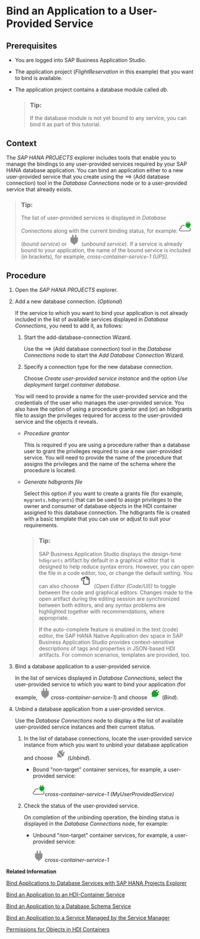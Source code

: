 <!-- loio274e8c16ea244ce3b55edd39d6fb4a7b -->

<link rel="stylesheet" type="text/css" href="../css/sap-icons.css"/>

# Bind an Application to a User-Provided Service



<a name="loio274e8c16ea244ce3b55edd39d6fb4a7b__prereq_tql_yyh_qmb"/>

## Prerequisites

-   You are logged into SAP Business Application Studio.
-   The application project \(*FlightReservation* in this example\) that you want to bind is available.
-   The application project contains a database module called *db*.

    > ### Tip:  
    > If the database module is not yet bound to any service, you can bind it as part of this tutorial.




## Context

The *SAP HANA PROJECTS* explorer includes tools that enable you to manage the bindings to any user-provided services required by your SAP HANA database application. You can bind an application either to a new user-provided service that you create using the <span class="SAP-icons-V5"></span> \(Add database connection\) tool in the *Database Connections* node or to a user-provided service that already exists.

> ### Tip:  
> The list of user-provided services is displayed in *Database Connections* along with the current binding status, for example: ![](images/BAS_icon_dependencyBound_e45e7a9.svg) \(*bound service*\) or ![](images/BAS_icon_dependencyNotBound_1694e4a.svg) \(*unbound service*\). If a service is already bound to your application, the name of the bound service is included \(in brackets\), for example, *cross-container-service-1 \(UPS\)*.



## Procedure

1.  Open the *SAP HANA PROJECTS* explorer.

2.  Add a new database connection. \(*Optional*\)

    If the service to which you want to bind your application is not already included in the list of available services displayed in *Database Connections*, you need to add it, as follows:

    1.  Start the add-database-connection Wizard.

        Use the <span class="SAP-icons-V5"></span> \(Add database connection\) tool in the *Database Connections* node to start the *Add Database Connection* Wizard.

    2.  Specify a connection type for the new database connection.

        Choose *Create user-provided service instance* and the option *Use deployment target container database*.


    You will need to provide a name for the user-provided service and the credentials of the user who manages the user-provided service. You also have the option of using a procedure grantor and \(or\) an hdbgrants file to assign the privileges required for access to the user-provided service and the objects it reveals.

    -   *Procedure grantor*

        This is required if you are using a procedure rather than a database user to grant the privileges required to use a new user-provided service. You will need to provide the name of the procedure that assigns the privileges and the name of the schema where the procedure is located.

    -   *Generate hdbgrants file*

        Select this option if you want to create a grants file \(for example, `mygrants.hdbgrants`\) that can be used to assign privileges to the owner and consumer of database objects in the HDI container assigned to this database connection. The hdbgrants file is created with a basic template that you can use or adjust to suit your requirements.

        > ### Tip:  
        > SAP Business Application Studio displays the design-time `hdbgrants` artifact by default in a graphical editor that is designed to help reduce syntax errors. However, you can open the file in a code editor, too, or change the default setting. You can also choose ![](images/BAS_Codicon_go-to-file_b3beacd.svg) \(*Open Editor \(Code/UI\)\)* to toggle between the code and graphical editors. Changes made to the open artifact during the editing session are synchronized between both editors, and any syntax problems are highlighted together with recommendations, where appropriate.
        > 
        > If the auto-complete feature is enabled in the text \(code\) editor, the SAP HANA Native Application dev space in SAP Business Application Studio provides context-sensitive descriptions of tags and properties in JSON-based HDI artifacts. For common scenarios, templates are provided, too.


3.  Bind a database application to a user-provided service.

    In the list of services displayed in *Database Connections*, select the user-provided service to which you want to bind your application \(for example, ![](images/BAS_icon_dependencyNotBound_1694e4a.svg)*cross-container-service-1*\) and choose ![](images/BAS_icon_bind_074ce84.svg) \(*Bind*\).

4.  Unbind a database application from a user-provided service.

    Use the *Database Connections* node to display a the list of available user-provided service instances and their current status.

    1.  In the list of database connections, locate the user-provided service instance from which you want to unbind your database application and choose ![](images/BAS_icon_unbind_3f54cf3.svg) \(*Unbind*\).

        -   Bound "non-target" container services, for example, a user-provided service:

            ![](images/BAS_icon_dependencyBound_e45e7a9.svg)*cross-container-service-1 \(MyUserProvidedService\)* 


    2.  Check the status of the user-provided service.

        On completion of the unbinding operation, the binding status is displayed in the *Database Connections* node, for example:

        -   Unbound "non-target" container services, for example, a user-provided service:

            ![](images/BAS_icon_dependencyNotBound_1694e4a.svg)*cross-container-service-1* 




**Related Information**  


[Bind Applications to Database Services with SAP HANA Projects Explorer](bind-applications-to-database-services-with-sap-hana-projects-explorer-a3865b1.md "Use the SAP HANA Projects explorer to bind applications to database services and manage database connections.")

[Bind an Application to an HDI-Container Service](bind-an-application-to-an-hdi-container-service-6db6afa.md "")

[Bind an Application to a Database Schema Service](bind-an-application-to-a-database-schema-service-4f5add9.md "")

[Bind an Application to a Service Managed by the Service Manager](bind-an-application-to-a-service-managed-by-the-service-manager-818a87c.md "You can bind an application's database module to a service managed by SAP Service manager.")

[Permissions for Objects in HDI Containers](../040-HANA-Cloud-DB-Dev-Persistence-Model/permissions-for-objects-in-hdi-containers-79e8664.md "The owner of a container object needs additional privileges to the ones assigned by default.")

